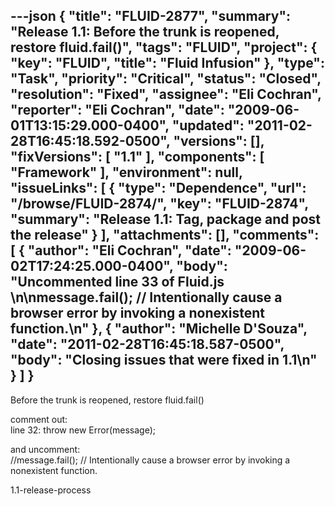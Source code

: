 ---json
{
  "title": "FLUID-2877",
  "summary": "Release 1.1: Before the trunk is reopened, restore fluid.fail()",
  "tags": "FLUID",
  "project": {
    "key": "FLUID",
    "title": "Fluid Infusion"
  },
  "type": "Task",
  "priority": "Critical",
  "status": "Closed",
  "resolution": "Fixed",
  "assignee": "Eli Cochran",
  "reporter": "Eli Cochran",
  "date": "2009-06-01T13:15:29.000-0400",
  "updated": "2011-02-28T16:45:18.592-0500",
  "versions": [],
  "fixVersions": [
    "1.1"
  ],
  "components": [
    "Framework"
  ],
  "environment": null,
  "issueLinks": [
    {
      "type": "Dependence",
      "url": "/browse/FLUID-2874/",
      "key": "FLUID-2874",
      "summary": "Release 1.1: Tag, package and post the release"
    }
  ],
  "attachments": [],
  "comments": [
    {
      "author": "Eli Cochran",
      "date": "2009-06-02T17:24:25.000-0400",
      "body": "Uncommented line 33 of Fluid.js&#x20;\n\nmessage.fail(); // Intentionally cause a browser error by invoking a nonexistent function.\n"
    },
    {
      "author": "Michelle D'Souza",
      "date": "2011-02-28T16:45:18.587-0500",
      "body": "Closing issues that were fixed in 1.1\n"
    }
  ]
}
---
Before the trunk is reopened, restore fluid.fail()

comment out:\
line 32: throw new Error(message);

and uncomment: \
//message.fail(); // Intentionally cause a browser error by invoking a nonexistent function.

1.1-release-process

        
